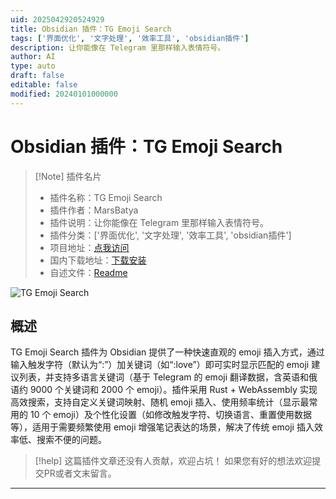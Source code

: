 ```yaml
---
uid: 2025042920524929
title: Obsidian 插件：TG Emoji Search
tags: ['界面优化', '文字处理', '效率工具', 'obsidian插件']
description: 让你能像在 Telegram 里那样输入表情符号。
author: AI
type: auto
draft: false
editable: false
modified: 20240101000000
---
```


# Obsidian 插件：TG Emoji Search

> [!Note] 插件名片
> - 插件名称：TG Emoji Search
> - 插件作者：MarsBatya
> - 插件说明：让你能像在 Telegram 里那样输入表情符号。
> - 插件分类：['界面优化', '文字处理', '效率工具', 'obsidian插件']
> - 项目地址：[点我访问](https://github.com/MarsBatya/tg-emoji-search)
> - 国内下载地址：[下载安装](https://pkmer.cn/products/plugin/pluginMarket/?tg-emoji-search)
> - 自述文件：[Readme](https://ghproxy.net/https://raw.githubusercontent.com/MarsBatya/tg-emoji-search/master/README.md)

![TG Emoji Search](https://cdn.pkmer.cn/covers/tg-emoji-search_1_0.gif!pkmer)

## 概述

TG Emoji Search 插件为 Obsidian 提供了一种快速直观的 emoji 插入方式，通过输入触发字符（默认为“:”）加关键词（如“:love”）即可实时显示匹配的 emoji 建议列表，并支持多语言关键词（基于 Telegram 的 emoji 翻译数据，含英语和俄语约 9000 个关键词和 2000 个 emoji）。插件采用 Rust + WebAssembly 实现高效搜索，支持自定义关键词映射、随机 emoji 插入、使用频率统计（显示最常用的 10 个 emoji）及个性化设置（如修改触发字符、切换语言、重置使用数据等），适用于需要频繁使用 emoji 增强笔记表达的场景，解决了传统 emoji 插入效率低、搜索不便的问题。


> [!help] 
> 这篇插件文章还没有人贡献，欢迎占坑！
> 如果您有好的想法欢迎提交PR或者文末留言。
> 

---




